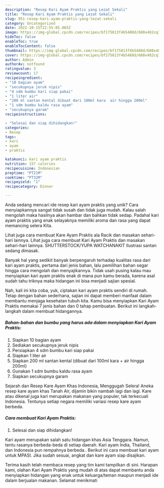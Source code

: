 ```yaml
---
description: "Resep Kari Ayam Praktis yang Lezat Sekali"
title: "Resep Kari Ayam Praktis yang Lezat Sekali"
slug: 951-resep-kari-ayam-praktis-yang-lezat-sekali
category: Uncategorized
date: 2022-10-15T22:55:05.865Z
image: https://img-global.cpcdn.com/recipes/bf175813f4b5488d/680x482cq70/kari-ayam-praktis-foto-resep-utama.jpg
hideToc: false
enableToc: true
enableTocContent: false
thumbnail: https://img-global.cpcdn.com/recipes/bf175813f4b5488d/680x482cq70/kari-ayam-praktis-foto-resep-utama.jpg
cover: https://img-global.cpcdn.com/recipes/bf175813f4b5488d/680x482cq70/kari-ayam-praktis-foto-resep-utama.jpg
author: Admin
authorAv: notfound
ratingvalue: 3
reviewcount: 17
recipeingredient:
- "10 bagian ayam"
- "secukupnya jeruk nipis"
- "4 sdm bumbu kari siap pakai"
- "1 liter air"
- "200 ml santan kental dibuat dari 100ml kara  air hingga 200ml"
- "1 sdm bumbu kaldu rasa ayam"
- "secukupnya garam"
recipeinstructions:

- "Selesai dan siap dihidangkan!"
categories:
- Resep
tags:
- kari
- ayam
- praktis

katakunci: kari ayam praktis 
nutrition: 157 calories
recipecuisine: Indonesian
preptime: "PT21M"
cooktime: "PT32M"
recipeyield: "1"
recipecategory: Dinner

---
```





Anda sedang mencari ide resep kari ayam praktis yang unik? Cara menyiapkannya sangat tidak susah dan tidak juga mudah. Kalau salah mengolah maka hasilnya akan hambar dan bahkan tidak sedap. Padahal kari ayam praktis yang enak selayaknya memiliki aroma dan rasa yang dapat memancing selera Kita.





Lihat juga cara membuat Kare Ayam Praktis ala Racik dan masakan sehari-hari lainnya. Lihat juga cara membuat Kari Ayam Praktis dan masakan sehari-hari lainnya. SHUTTERSTOCK/YUPA WATCHANAKIT Ilustrasi santan sedang dimasak.

Banyak hal yang sedikit banyak berpengaruh terhadap kualitas rasa dari kari ayam praktis, pertama dari jenis bahan, lalu pemilihan bahan segar hingga cara mengolah dan menyajikannya. Tidak usah pusing kalau mau menyiapkan kari ayam praktis enak di mana pun kamu berada, karena asal sudah tahu triknya maka hidangan ini bisa menjadi sajian spesial.






Nah, kali ini kita coba, yuk, ciptakan kari ayam praktis sendiri di rumah. Tetap dengan bahan sederhana, sajian ini dapat memberi manfaat dalam membantu menjaga kesehatan tubuh kita. Kamu bisa menyiapkan Kari Ayam Praktis memakai 7 jenis bahan dan 0 tahap pembuatan. Berikut ini langkah-langkah dalam membuat hidangannya.

<!--inarticleads1-->

##### Bahan-bahan dan bumbu yang harus ada dalam menyiapkan Kari Ayam Praktis:

1. Siapkan 10 bagian ayam
1. Sediakan secukupnya jeruk nipis
1. Persiapkan 4 sdm bumbu kari siap pakai
1. Siapkan 1 liter air
1. Siapkan 200 ml santan kental (dibuat dari 100ml kara + air hingga 200ml)
1. Gunakan 1 sdm bumbu kaldu rasa ayam
1. Siapkan secukupnya garam


Sejarah dan Resep Kare Ayam Khas Indonesia, Menggugah Selera! Aneka resep kare ayam khas Tanah Air, dijamin bikin nambah lagi dan lagi. Kare atau dikenal juga kari merupakan makanan yang populer, tak terkecuali Indonesia. Tentunya setiap negara memiliki variasi resep kare ayam berbeda. 

<!--inarticleads2-->

##### Cara membuat Kari Ayam Praktis:


1. Selesai dan siap dihidangkan!

Kari ayam merupakan salah satu hidangan khas Asia Tenggara. Namun, tentu rasanya berbeda-beda di setiap daerah. Kari ayam India, Thailand, dan Indonesia pun rempahnya berbeda.. Berikut ini cara membuat kari ayam untuk MPASI. Jika sudah sesuai, angkat dan kare ayam siap disajikan. 

Terima kasih telah membaca resep yang tim kami tampilkan di sini. Harapan kami, olahan Kari Ayam Praktis yang mudah di atas dapat membantu anda menyiapkan hidangan yang enak untuk keluarga/teman maupun menjadi ide dalam berjualan makanan. Selamat menikmati
